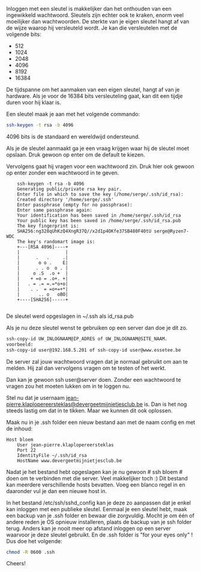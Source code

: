 Inloggen met een sleutel is makkelijker dan het onthouden van een ingewikkeld wachtwoord. Sleutels zijn echter ook te kraken, enorm veel moeilijker dan wachtwoorden. De sterkte van je eigen sleutel hangt af van de wijze waarop hij versleuteld wordt. Je kan die versleutelen met de volgende bits:

* 512
* 1024
* 2048
* 4096
* 8192
* 16384

De tijdspanne om het aanmaken van een eigen sleutel, hangt af van je hardware. Als je voor de 16384 bits versleuteling gaat, kan dit een tijdje duren voor hij klaar is.

Een sleutel maak je aan met het volgende commando:

```bash
ssh-keygen -t rsa -b 4096
```


4096 bits is de standaard en wereldwijd ondersteund.

Als je de sleutel aanmaakt ga je een vraag krijgen waar hij de sleutel moet opslaan. Druk gewoon op enter om de default te kiezen.

Vervolgens gaat hij vragen voor een wachtwoord zin. Druk hier ook gewoon op enter zonder een wachtwoord in te geven.

```
    ssh-keygen -t rsa -b 4096
    Generating public/private rsa key pair.
    Enter file in which to save the key (/home/serge/.ssh/id_rsa):
    Created directory '/home/serge/.ssh'
    Enter passphrase (empty for no passphrase):
    Enter same passphrase again:
    Your identification has been saved in /home/serge/.ssh/id_rsa
    Your public key has been saved in /home/serge/.ssh/id_rsa.pub
    The key fingerprint is:
    SHA256:ng328qUhKzQ4XngR37Q//x2d1p4OKfe37SB480F40tU serge@Ryzen7-WDC
    The key's randomart image is:
    +---[RSA 4096]----+
    |                 |
    |      .   .     .|
    |       o o .    E|
    |      . . o  o . |
    |     o .S  .o +  |
    |    + =o = .o+. +|
    |   . = .= =.=*o+o|
    |    . .  = =o+=+*|
    |       .. o   oBO|
    +----[SHA256]-----+
     
```

De sleutel werd opgeslagen in ~/.ssh als id\_rsa.pub

Als je nu deze sleutel wenst te gebruiken op een server dan doe je dit zo.

```bash
ssh-copy-id UW_INLOGNAAM@IP_ADRES of UW_INLOGNAAM@SITE_NAAM.
voorbeeld:
ssh-copy-id user@192.168.5.201 of ssh-copy-id user@www.essetee.be
```
De server zal jouw wachtwoord vragen dat je normaal gebruikt om aan te melden. Hij zal dan vervolgens vragen om te testen of het werkt.

Dan kan je gewoon ssh user@server doen. Zonder een wachtwoord te vragen zou het moeten lukken om in te loggen nu.

Stel nu dat je usernaam jean-pierre.klaplopereersteklas@devergeetmijnietjesclub.be is. Dan is het nog steeds lastig om dat in te tikken. Maar we kunnen dit ook oplossen.

Maak nu in je .ssh folder een nieuw bestand aan met de naam config en met de inhoud:

```
Host bloem
    User jean-pierre.klaplopereersteklas
    Port 22
    IdentityFile ~/.ssh/id_rsa
    HostName www.devergeetmijnietjesclub.be
```


Nadat je het bestand hebt opgeslagen kan je nu gewoon # ssh bloem #  doen om te verbinden met die server. Veel makkelijker toch :) Dit bestand kan meerdere verschillende hosts bevatten. Voeg een blanco regel in en daaronder vul je dan een nieuwe host in.

In het bestand /etc/ssh/sshd_config kan je deze zo aanpassen dat je enkel kan inloggen met een publieke sleutel. Eenmaal je een sleutel hebt, maak een backup van je .ssh folder en bewaar die zorgvuldig. Mocht je om één of andere reden je OS opnieuw installeren, plaats de backup van je ssh folder terug. Anders kan je nooit meer op afstand inloggen op een server waarvoor je deze sleutel gebruikt. En de .ssh folder is "for your eyes only" ! Dus doe het volgende:

```bash
chmod -R 0600 .ssh
```

Cheers!
